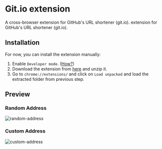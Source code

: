 # Git.io extension
A cross-browser extension for GitHub's URL shortener (git.io). extension for GitHub's URL shortener (git.io).
## Installation 
For now, you can install the extension manually:
1. Enable `Developer mode`. ([How?](https://developer.chrome.com/docs/extensions/mv2/faq/#faq-dev-01))
2. Download the extension from [here](https://github.com/mahdyar/git.io-extension/archive/main.zip) and unzip it.
3. Go to `chrome://extensions/` and click on `Load unpacked` and load the extracted folder from previous step.
## Preview
### Random Address
![random-address](https://user-images.githubusercontent.com/20593549/109420918-490f9c00-79ea-11eb-9e71-42754c448788.gif)
### Custom Address
![custom-address](https://user-images.githubusercontent.com/20593549/109420934-5b89d580-79ea-11eb-830a-0212299e6cac.gif)
